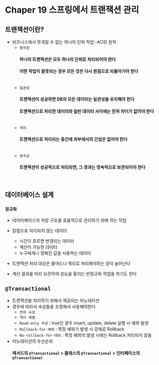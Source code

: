 # Chaper 19 스프링에서 트랜잭션 관리

## 트랜잭션이란?

- 비즈니스에서 쪼개질 수 없는 하나의 단위 작업
  -ACID 원칙
  - `원자성`
    #### 하나의 트랜잭션은 모두 하나의 단위로 처리되어야 한다
    #### 어떤 작업이 잘못되는 경우 모든 것은 다시 원점으로 되돌아가야 한다
    <br/>
  - `일관성`
    #### 트랜잭션이 성공하면 DB의 모든 데이터는 일관성을 유지해야 한다
    #### 트랜잭션으로 처리한 데이터와 일반 데이터 사이에는 전혀 차이가 없어야 한다
    <br/>
  - `격리`
    #### 트랜잭션으로 처리되는 중간에 외부에서의 간섭은 없어야 한다
    <br/>
  - `영속성`
    #### 트랜잭션이 성공적으로 처리되면, 그 경과는 영속적으로 보관되어야 한다

<br/>

## 데이터베이스 설계

### `정규화`

- 데이터베이스의 저장 구조를 효율적으로 관리하기 위해 하는 작업
- 칼럼으로 처리되지 않는 데이터

  - 시간이 흐르면 변경되는 데이터
  - 계산이 가능한 데이터
  - 누구에게나 정해진 값을 사용하는 데이터

- 트랜잭션 처리 대상은 줄어드나 쿼리로 처리해야하는 양이 늘어난다
- 계산 결과를 미리 보관하여 성능을 올리는 반정규화 작업을 하기도 한다

## `@Transactional`

- 트랜잭션을 처리하기 위해서 제공되는 어노테이션
- 경우에 따라서 속성들을 조정해서 사용해야한다
  - `전파 속성`
  - `격리 레벨`
  - `Read-only 속성` : true인 경우 insert, update, delete 실행 시 예외 발생
  - `Rollback-for-예외` : 특정 예외가 발생 시 강제로 Rollback
  - `No-rollback-for-에외` : 특정 예외의 발생 시에는 Rollback 처리되지 않음
- 어노테이션의 우선순위
  #### 메서드의 `@Transactional` > 클래스의 `@Transactional` > 인터페이스의 `@Transactional`
